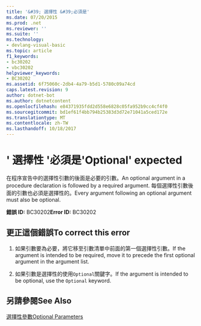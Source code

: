 ```yaml
---
title: '&#39; 選擇性 &#39;必須是'
ms.date: 07/20/2015
ms.prod: .net
ms.reviewer: ''
ms.suite: ''
ms.technology:
- devlang-visual-basic
ms.topic: article
f1_keywords:
- bc30202
- vbc30202
helpviewer_keywords:
- BC30202
ms.assetid: 6f75060c-2db4-4a79-b5d1-5780c09a74cd
caps.latest.revision: 9
author: dotnet-bot
ms.author: dotnetcontent
ms.openlocfilehash: e84371935fdd2d558e6828c05fa952b9cc4cf4f0
ms.sourcegitcommit: bd1ef61f4bb794b25383d3d72e71041a5ced172e
ms.translationtype: MT
ms.contentlocale: zh-TW
ms.lasthandoff: 10/18/2017
---
```

# <a name="39optional39-expected"></a><span data-ttu-id="9777b-102">&#39; 選擇性 &#39;必須是</span><span class="sxs-lookup"><span data-stu-id="9777b-102">&#39;Optional&#39; expected</span></span>
<span data-ttu-id="9777b-103">在程序宣告中的選擇性引數的後面是必要的引數。</span><span class="sxs-lookup"><span data-stu-id="9777b-103">An optional argument in a procedure declaration is followed by a required argument.</span></span> <span data-ttu-id="9777b-104">每個選擇性引數後面的引數也必須是選擇性的。</span><span class="sxs-lookup"><span data-stu-id="9777b-104">Every argument following an optional argument must also be optional.</span></span>  
  
 <span data-ttu-id="9777b-105">**錯誤 ID:** BC30202</span><span class="sxs-lookup"><span data-stu-id="9777b-105">**Error ID:** BC30202</span></span>  
  
## <a name="to-correct-this-error"></a><span data-ttu-id="9777b-106">更正這個錯誤</span><span class="sxs-lookup"><span data-stu-id="9777b-106">To correct this error</span></span>  
  
1.  <span data-ttu-id="9777b-107">如果引數要為必要，將它移至引數清單中前面的第一個選擇性引數。</span><span class="sxs-lookup"><span data-stu-id="9777b-107">If the argument is intended to be required, move it to precede the first optional argument in the argument list.</span></span>  
  
2.  <span data-ttu-id="9777b-108">如果引數是選擇性的使用`Optional`關鍵字。</span><span class="sxs-lookup"><span data-stu-id="9777b-108">If the argument is intended to be optional, use the `Optional` keyword.</span></span>  
  
## <a name="see-also"></a><span data-ttu-id="9777b-109">另請參閱</span><span class="sxs-lookup"><span data-stu-id="9777b-109">See Also</span></span>  
 [<span data-ttu-id="9777b-110">選擇性參數</span><span class="sxs-lookup"><span data-stu-id="9777b-110">Optional Parameters</span></span>](../../../visual-basic/programming-guide/language-features/procedures/optional-parameters.md)
